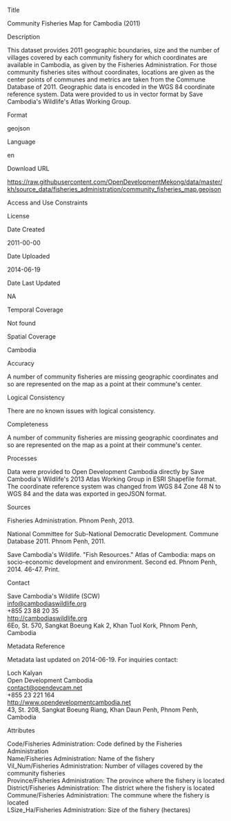 Title

Community Fisheries Map for Cambodia (2011)

Description

This dataset provides 2011 geographic boundaries, size and the number of villages covered by each community fishery for which coordinates are available in Cambodia, as given by the Fisheries Administration. For those community fisheries sites without coordinates, locations are given as the center points of communes and metrics are taken from the Commune Database of 2011. Geographic data is encoded in the WGS 84 coordinate reference system. Data were provided to us in vector format by Save Cambodia's Wildlife's Atlas Working Group.

Format

geojson

Language

en

Download URL

https://raw.githubusercontent.com/OpenDevelopmentMekong/data/master/kh/source_data/fisheries_administration/community_fisheries_map.geojson

Access and Use Constraints



License



Date Created

2011-00-00

Date Uploaded

2014-06-19

Date Last Updated

NA

Temporal Coverage

Not found

Spatial Coverage

Cambodia

Accuracy

A number of community fisheries are missing geographic coordinates and so are represented on the map as a point at their commune's center.

Logical Consistency

There are no known issues with logical consistency.

Completeness

A number of community fisheries are missing geographic coordinates and so are represented on the map as a point at their commune's center.

Processes

Data were provided to Open Development Cambodia directly by Save Cambodia's Wildlife's 2013 Atlas Working Group in ESRI Shapefile format. The coordinate reference system was changed from WGS 84 Zone 48 N to WGS 84 and the data was exported in geoJSON format.

Sources

Fisheries Administration. Phnom Penh, 2013.

National Committee for Sub-National Democratic Development. Commune Database 2011. Phnom Penh, 2011.

Save Cambodia's Wildlife. "Fish Resources." Atlas of Cambodia: maps on socio-economic development and environment. Second ed. Phnom Penh, 2014. 46-47. Print.

Contact

Save Cambodia's Wildlife (SCW)  
info@cambodiaswildlife.org  
+855 23 88 20 35  
http://cambodiaswildlife.org  
6Eo, St. 570, Sangkat Boeung Kak 2, Khan Tuol Kork, Phnom Penh, Cambodia  

Metadata Reference

Metadata last updated on 2014-06-19. For inquiries contact:

Loch Kalyan  
Open Development Cambodia  
contact@opendevcam.net  
+855 23 221 164  
http://www.opendevelopmentcambodia.net  
43, St. 208, Sangkat Boeung Riang, Khan Daun Penh, Phnom Penh, Cambodia  

Attributes

Code/Fisheries Administration: Code defined by the Fisheries Administration  
Name/Fisheries Administration: Name of the fishery  
Vil_Num/Fisheries Administration: Number of villages covered by the community fisheries  
Province/Fisheries Administration: The province where the fishery is located  
District/Fisheries Administration: The district where the fishery is located  
Commune/Fisheries Administration: The commune where the fishery is located  
LSize_Ha/Fisheries Administration: Size of the fishery (hectares)  


